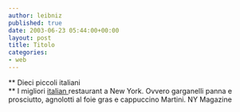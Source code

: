 ```yaml
---
author: leibniz
published: true
date: 2003-06-23 05:44:00+00:00
layout: post
title: Titolo
categories:
- web
---
```


   **   Dieci piccoli italiani   
** I migliori  [ italian ](http://www.newyorkmetro.com/nymetro/food/homeent/summer2003/n_8733/)restaurant a New York. Ovvero garganelli panna e prosciutto, agnolotti al foie gras e cappuccino Martini.
  NY Magazine
